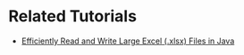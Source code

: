 # Related Tutorials

- [Efficiently Read and Write Large Excel (.xlsx) Files in Java](https://howtodoinjava.com/java/library/read-write-large-excel-files/)


